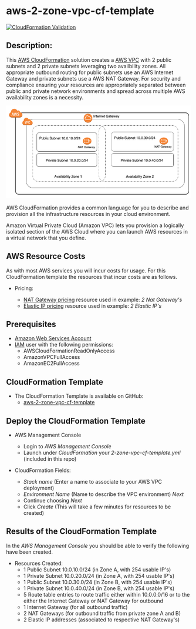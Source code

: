 # aws-2-zone-vpc-cf-template
[![CloudFormation Validation](https://github.com/getcft/aws-2-zone-vpc-cf-template/actions/workflows/cloudformation-validation.yml/badge.svg)](https://github.com/getcft/aws-2-zone-vpc-cf-template/actions/workflows/cloudformation-validation.yml)

## Description:

This <a href="https://aws.amazon.com/cloudformation/" target="_blank">AWS CloudFormation</a> solution creates a <a href="https://aws.amazon.com/vpc" target="_blank"> AWS VPC</a> with 2 public subnets and 2 private subnets leveraging two availbility zones. All appropriate outbound routing for public subnets use an AWS Internet Gateway and private subnets use a AWS NAT Gateway. For security and compliance ensuring your resources are appropriately separated between public and private network environments and spread across multiple AWS availability zones is a necessity.

<img src="2-zone-vpc.png" alt="2 Zone VPC" />

AWS CloudFormation provides a common language for you to describe and provision all the infrastructure resources in your cloud environment.

Amazon Virtual Private Cloud (Amazon VPC) lets you provision a logically isolated section of the AWS Cloud where you can launch AWS resources in a virtual network that you define.

## AWS Resource Costs

As with most AWS services you will incur costs for usage. For this CloudFormation template the resources that incur costs are as follows.

* Pricing:

   * <a href="https://aws.amazon.com/vpc/pricing" target="_blank">NAT Gateway pricing</a> resource used in example: *2 Nat Gateway's*
   * <a href="https://aws.amazon.com/ec2/pricing/on-demand/" target="_blank">Elastic IP pricing</a> resource used in example: *2 Elastic IP's*

## Prerequisites

* <a href="https://aws.amazon.com" target="_blank"> Amazon Web Services Account</a>
* <a href="https://aws.amazon.com/iam/" target="_blank">IAM</a> user with the following permissions:
   * AWSCloudFormationReadOnlyAccess
   * AmazonVPCFullAccess
   * AmazonEC2FullAccess

## CloudFormation Template

* The CloudFormation Template is available on GitHub:
   * <a href="https://github.com/getcft/aws-2-zone-vpc-cf-template" target="_blank">aws-2-zone-vpc-cf-template</a>

## Deploy the CloudFormation Template

* AWS Management Console

   * Login to *AWS Management Console*
   * Launch under *CloudFormation* your *2-zone-vpc-cf-template.yml* (included in this repo)

* CloudFormation Fields:

   * *Stack name* (Enter a name to associate to your AWS VPC deployment)
   * *Environment Name* (Name to describe the VPC environment) *Next*
   * Continue choosing *Next*
   * Click *Create* (This will take a few minutes for resources to be created)

## Results of the CloudFormation Template

In the *AWS Management Console* you should be able to verify the following have been created.

* Resources Created:
   * 1 Public Subnet 10.0.10.0/24 (in Zone A, with 254 usable IP's)
   * 1 Private Subnet 10.0.20.0/24 (in Zone A, with 254 usable IP's)
   * 1 Public Subnet 10.0.30.0/24 (in Zone B, with 254 usable IP's)
   * 1 Private Subnet 10.0.40.0/24 (in Zone B, with 254 usable IP's)
   * 5 Route table entries to route traffic either within 10.0.0.0/16 or to the either the Internet Gateway or NAT Gateway for outbound
   * 1 Internet Gateway (for all outbound traffic)
   * 2 NAT Gateways (for outbound traffic from private zone A and B)
   * 2 Elastic IP addresses (associated to respective NAT Gateway's)
